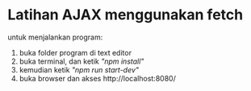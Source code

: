 # Latihan AJAX menggunakan fetch

untuk menjalankan program:
1. buka folder program di text editor
2. buka terminal, dan ketik *"npm install"*
3. kemudian ketik *"npm run start-dev"*
4. buka browser dan akses http://localhost:8080/